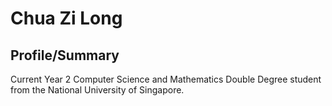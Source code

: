 # Chua Zi Long

## Profile/Summary
Current Year 2 Computer Science and Mathematics Double Degree student from the National University of Singapore.